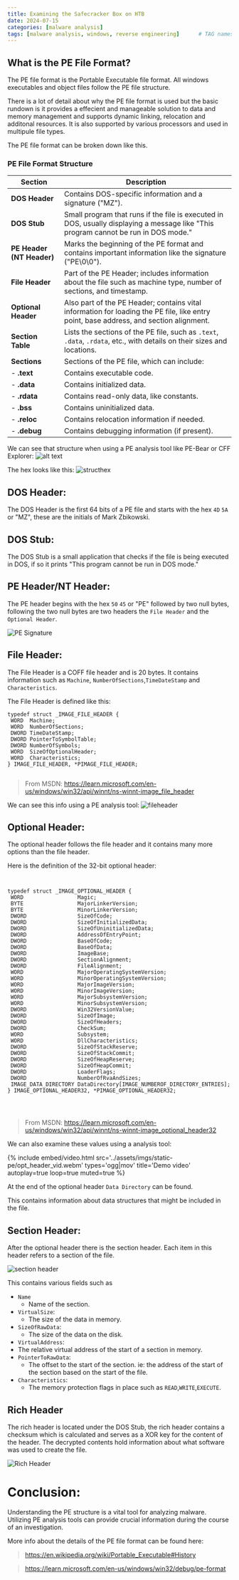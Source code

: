 ```yaml
---
title: Examining the Safecracker Box on HTB
date: 2024-07-15 
categories: [malware analysis]
tags: [malware analysis, windows, reverse engineering]      # TAG names should always be lowercase
---
```



## What is the PE File Format?

The PE file format is the Portable Executable file format. All windows executables and object files follow the PE file structure.

There is a lot of detail about why the PE file format is used but the basic rundown is it provides a effecient and manageable solution to data and memory management and supports dynamic linking, relocation and additonal resources. It is also supported by various processors and used in multipule file types.




The PE file format can be broken down like this.

### PE File Format Structure

| **Section**          | **Description**                                                                 |
|----------------------|---------------------------------------------------------------------------------|
| **DOS Header**       | Contains DOS-specific information and a signature ("MZ").                        |
| **DOS Stub**         | Small program that runs if the file is executed in DOS, usually displaying a message like "This program cannot be run in DOS mode." |
| **PE Header (NT Header)** | Marks the beginning of the PE format and contains important information like the signature ("PE\0\0").                  |
| **File Header**      | Part of the PE Header; includes information about the file such as machine type, number of sections, and timestamp.  |
| **Optional Header**  | Also part of the PE Header; contains vital information for loading the PE file, like entry point, base address, and section alignment. |
| **Section Table**    | Lists the sections of the PE file, such as `.text`, `.data`, `.rdata`, etc., with details on their sizes and locations. |
| **Sections**         |  Sections of the PE file, which can include:                             |
| - **.text**           | Contains executable code.                                                        |
| - **.data**           | Contains initialized data.                                                        |
| - **.rdata**          | Contains read-only data, like constants.                                          |
| - **.bss**            | Contains uninitialized data.                                                       |
| - **.reloc**          | Contains relocation information if needed.                                        |
| - **.debug**          | Contains debugging information (if present).                                      |

We can see that structure when using a PE analysis tool like PE-Bear or CFF Explorer:
![alt text](../assets/imgs/static-pe/PEBEARHEADER.png)




The hex looks like this:
![structhex](../assets/imgs/static-pe/PE_header_cff.png)


## DOS Header:


The DOS Header is the first 64 bits of a PE file and starts with the hex `4D` `5A` or "MZ", these are the initials of Mark Zbikowski.


## DOS Stub:


The DOS Stub is a small application that checks if the file is being executed in DOS, if so it prints "This program cannot be run in DOS mode."






## PE Header/NT Header:


The PE header begins with the hex `50` `45` or "PE" followed by two null bytes, following the two null bytes are two headers the `File Header` and the `Optional Header`.


![PE Signature](../assets/imgs/static-pe/PESIGN.png)


## File Header:
The File Header is a COFF file header and is 20 bytes. It contains information such as `Machine`, `NumberOfSections`,`TimeDateStamp` and `Characteristics`.


The File Header is defined like this:
```
typedef struct _IMAGE_FILE_HEADER {
 WORD  Machine;
 WORD  NumberOfSections;
 DWORD TimeDateStamp;
 DWORD PointerToSymbolTable;
 DWORD NumberOfSymbols;
 WORD  SizeOfOptionalHeader;
 WORD  Characteristics;
} IMAGE_FILE_HEADER, *PIMAGE_FILE_HEADER;


```
> From MSDN: <https://learn.microsoft.com/en-us/windows/win32/api/winnt/ns-winnt-image_file_header>




We can see this info using a PE analysis tool:
![fileheader](../assets/imgs/static-pe/fileheader.png)










## Optional Header:


The optional header follows the file header and it contains many more options than the file header.




Here is the definition of the 32-bit optional header:
```


typedef struct _IMAGE_OPTIONAL_HEADER {
 WORD                 Magic;
 BYTE                 MajorLinkerVersion;
 BYTE                 MinorLinkerVersion;
 DWORD                SizeOfCode;
 DWORD                SizeOfInitializedData;
 DWORD                SizeOfUninitializedData;
 DWORD                AddressOfEntryPoint;
 DWORD                BaseOfCode;
 DWORD                BaseOfData;
 DWORD                ImageBase;
 DWORD                SectionAlignment;
 DWORD                FileAlignment;
 WORD                 MajorOperatingSystemVersion;
 WORD                 MinorOperatingSystemVersion;
 WORD                 MajorImageVersion;
 WORD                 MinorImageVersion;
 WORD                 MajorSubsystemVersion;
 WORD                 MinorSubsystemVersion;
 DWORD                Win32VersionValue;
 DWORD                SizeOfImage;
 DWORD                SizeOfHeaders;
 DWORD                CheckSum;
 WORD                 Subsystem;
 WORD                 DllCharacteristics;
 DWORD                SizeOfStackReserve;
 DWORD                SizeOfStackCommit;
 DWORD                SizeOfHeapReserve;
 DWORD                SizeOfHeapCommit;
 DWORD                LoaderFlags;
 DWORD                NumberOfRvaAndSizes;
 IMAGE_DATA_DIRECTORY DataDirectory[IMAGE_NUMBEROF_DIRECTORY_ENTRIES];
} IMAGE_OPTIONAL_HEADER32, *PIMAGE_OPTIONAL_HEADER32;




```


> From MSDN: <https://learn.microsoft.com/en-us/windows/win32/api/winnt/ns-winnt-image_optional_header32>


We can also examine these values using a analysis tool:


{%
 include embed/video.html
 src='../assets/imgs/static-pe/opt_header_vid.webm'
 types='ogg|mov'
 title='Demo video'
 autoplay=true
 loop=true
 muted=true
%}


At the end of the optional header `Data Directory` can be found.


This contains information about data structures that might be included in the file.




## Section Header:


After the optional header there is the section header. Each item in this header refers to a section of the file.


![section header](../assets/imgs/static-pe/section_hdr.png)


This contains various fields such as
* `Name`
   * Name of the section.
* `VirtualSize`:
   * The size of the data in memory.
* `SizeOfRawData`:
   * The size of the data on the disk.
* `VirtualAddress`:
*  The relative virtual address of the start of a section in memory.
* `PointerToRawData`:
   * The offset to the start of the section. ie: the address of the start of the section based on the start of the file.
* `Characteristics`:
   * The memory protection flags in place such as `READ`,`WRITE`,`EXECUTE`.


## Rich Header


The rich header is located under the DOS Stub, the rich header contains a checksum which is calculated and serves as a XOR key for the content of the header. The decrypted contents hold information about what software was used to create the file.


![Rich Header](../assets/imgs/static-pe/Richhdr.png)














# Conclusion:
Understanding the PE structure is a vital tool for analyzing malware. Utilizing PE analysis tools can provide crucial information during the course of an investigation.




More info about the details of the PE file format can be found here: 
> <https://en.wikipedia.org/wiki/Portable_Executable#History>

> <https://learn.microsoft.com/en-us/windows/win32/debug/pe-format>


